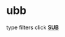 # ubb
type filters
click **[SUB](https://raw.githubusercontent.com/anon9931/ub/master/filter.txt)**
